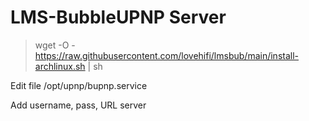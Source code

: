 # LMS-BubbleUPNP Server
>
> wget -O - https://raw.githubusercontent.com/lovehifi/lmsbub/main/install-archlinux.sh | sh
>
Edit file /opt/upnp/bupnp.service

Add username, pass, URL server
